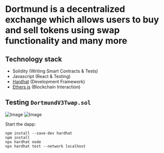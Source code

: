 # Dortmund is a decentralized exchange which allows users to buy and sell tokens using swap functionality and many more

## Technology stack

- Solidity (Writing Smart Contracts & Tests)
- Javascript (React & Testing)
- [Hardhat](https://hardhat.org/) (Development Framework)
- [Ethers.js](https://docs.ethers.io/v5/) (Blockchain Interaction)

## Testing `DortmundV3Twap.sol`

![Image](https://github.com/turnMeUpSon/dortmund-DEX/blob/main/Screenshot%20from%202023-03-07%2018-56-19.png)
![Image](https://github.com/turnMeUpSon/dortmund-DEX/blob/main/Screenshot%20from%202023-03-07%2018-56-00.png)

Start the dapp:

```shell
npm install --save-dev hardhat
npm install
npx hardhat node
npx hardhat test --network localhost
```
